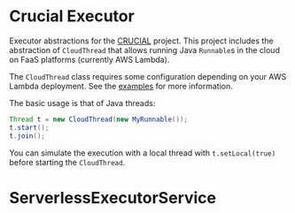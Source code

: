 # Crucial Executor

Executor abstractions for the [CRUCIAL](http://github.com/crucial-project/crucial)
project.
This project includes the abstraction of `CloudThread` that allows
running Java `Runnable`s in the cloud on FaaS platforms (currently AWS Lambda).

The `CloudThread` class requires some configuration depending on your
AWS Lambda deployment.
See the [examples](https://github.com/crucial-project/examples) for more
information.

The basic usage is that of Java threads:

```java
Thread t = new CloudThread(new MyRunnable());
t.start();
t.join();
```

You can simulate the execution with a local thread with `t.setLocal(true)`
before starting the `CloudThread`.

# ServerlessExecutorService
